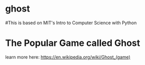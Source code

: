 # ghost

#This is based on MIT's Intro to Computer Science with Python
# The Popular Game called Ghost

learn more here: https://en.wikipedia.org/wiki/Ghost_(game)
